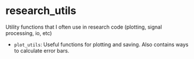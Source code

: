 # research_utils

Utility functions that I often use in research code (plotting, signal processing, io, etc)

* `plot_utils`: Useful functions for plotting and saving. Also contains ways to calculate error bars.


